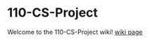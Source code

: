 # 110-CS-Project
Welcome to the 110-CS-Project wiki!
[wiki page](https://github.com/ashuantw/110-CS-Project/wiki)
